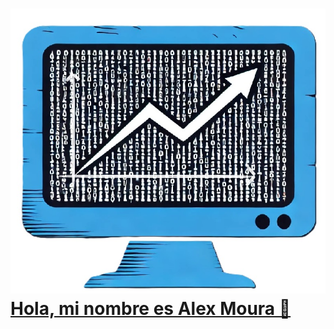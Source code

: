 # ![LinkedIn](https://github.com/MouraAnalyst/MouraAnalyst/blob/main/simbolo_github.jpg) [Hola, mi nombre es Alex Moura 👋](https://www.linkedin.com/in/alex-moura-analyst/)

<!--
**MouraAnalyst/MouraAnalyst** is a ✨ _special_ ✨ repository because its `README.md` (this file) appears on your GitHub profile.

Here are some ideas to get you started:

- 🔭 I’m currently working on ...
- 🌱 I’m currently learning ...
- 👯 I’m looking to collaborate on ...
- 🤔 I’m looking for help with ...
- 💬 Ask me about ...
- 📫 How to reach me: ...
- 😄 Pronouns: ...
- ⚡ Fun fact: ...
-->
